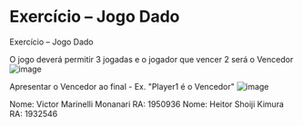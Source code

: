 # Exercício – Jogo Dado

Exercício – Jogo Dado

O jogo deverá permitir 3 jogadas e o jogador que vencer 2 será o Vencedor 
![image](https://user-images.githubusercontent.com/105116245/225469699-200ca630-d4f6-42d6-8416-9e464e9c2e3a.png)

Apresentar o Vencedor ao final - Ex. "Player1 é o Vencedor"
![image](https://user-images.githubusercontent.com/105116245/225469707-a78972c5-cba0-4fd6-affc-690c00b75e13.png)



Nome: Victor Marinelli Monanari RA: 1950936
Nome: Heitor Shoiji Kimura RA: 1932546

